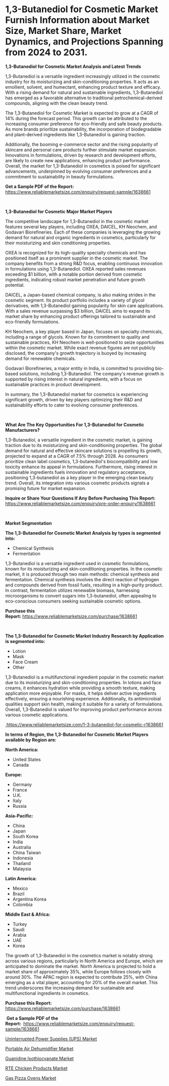 <p><h1>1,3-Butanediol for Cosmetic Market Furnish Information about Market Size, Market Share, Market Dynamics, and Projections Spanning from 2024 to 2031.</h1></p><p><strong>1,3-Butanediol for Cosmetic Market Analysis and Latest Trends</strong></p>
<p><p>1,3-Butanediol is a versatile ingredient increasingly utilized in the cosmetic industry for its moisturizing and skin-conditioning properties. It acts as an emollient, solvent, and humectant, enhancing product texture and efficacy. With a rising demand for natural and sustainable ingredients, 1,3-Butanediol has emerged as a favorable alternative to traditional petrochemical-derived compounds, aligning with the clean beauty trend.</p><p>The 1,3-Butanediol for Cosmetic Market is expected to grow at a CAGR of 14% during the forecast period. This growth can be attributed to the increasing consumer preference for eco-friendly and safe beauty products. As more brands prioritize sustainability, the incorporation of biodegradable and plant-derived ingredients like 1,3-Butanediol is gaining traction.</p><p>Additionally, the booming e-commerce sector and the rising popularity of skincare and personal care products further stimulate market expansion. Innovations in formulations, driven by research and development efforts, are likely to create new applications, enhancing product performance. Overall, the market for 1,3-Butanediol in cosmetics is poised for significant advancements, underpinned by evolving consumer preferences and a commitment to sustainability in beauty formulations.</p></p>
<p><strong>Get a Sample PDF of the Report:&nbsp;</strong> <a href="https://www.reliablemarketsize.com/enquiry/request-sample/1638661">https://www.reliablemarketsize.com/enquiry/request-sample/1638661</a></p>
<p>&nbsp;</p>
<p><strong>1,3-Butanediol for Cosmetic Major Market Players</strong></p>
<p><p>The competitive landscape for 1,3-Butanediol in the cosmetic market features several key players, including OXEA, DAICEL, KH Neochem, and Godavari Biorefineries. Each of these companies is leveraging the growing demand for natural and organic ingredients in cosmetics, particularly for their moisturizing and skin conditioning properties.</p><p>OXEA is recognized for its high-quality specialty chemicals and has positioned itself as a prominent supplier in the cosmetic market. The company benefits from a strong R&D focus, enabling continuous innovation in formulations using 1,3-Butanediol. OXEA reported sales revenues exceeding $1 billion, with a notable portion derived from cosmetic ingredients, indicating robust market penetration and future growth potential.</p><p>DAICEL, a Japan-based chemical company, is also making strides in the cosmetic segment. Its product portfolio includes a variety of glycol derivatives, with 1,3-Butanediol gaining popularity for skin care applications. With a sales revenue surpassing $3 billion, DAICEL aims to expand its market share by enhancing product offerings tailored to sustainable and eco-friendly formulations.</p><p>KH Neochem, a key player based in Japan, focuses on specialty chemicals, including a range of glycols. Known for its commitment to quality and sustainable practices, KH Neochem is well-positioned to seize opportunities within the cosmetic market. While exact revenue figures are not publicly disclosed, the company's growth trajectory is buoyed by increasing demand for renewable chemicals.</p><p>Godavari Biorefineries, a major entity in India, is committed to providing bio-based solutions, including 1,3-Butanediol. The company's revenue growth is supported by rising interest in natural ingredients, with a focus on sustainable practices in product development.</p><p>In summary, the 1,3-Butanediol market for cosmetics is experiencing significant growth, driven by key players optimizing their R&D and sustainability efforts to cater to evolving consumer preferences.</p></p>
<p>&nbsp;</p>
<p><strong>What Are The Key Opportunities For 1,3-Butanediol for Cosmetic Manufacturers?</strong></p>
<p><p>1,3-Butanediol, a versatile ingredient in the cosmetic market, is gaining traction due to its moisturizing and skin-conditioning properties. The global demand for natural and effective skincare solutions is propelling its growth, projected to expand at a CAGR of 7.5% through 2028. As consumers prioritize clean label cosmetics, 1,3-butanediol's biocompatibility and low toxicity enhance its appeal in formulations. Furthermore, rising interest in sustainable ingredients fuels innovation and regulatory acceptance, positioning 1,3-butanediol as a key player in the emerging clean beauty trend. Overall, its integration into various cosmetic products signals a promising future for market expansion.</p></p>
<p><strong>Inquire or Share Your Questions If Any Before Purchasing This Report:</strong> <a href="https://www.reliablemarketsize.com/enquiry/pre-order-enquiry/1638661">https://www.reliablemarketsize.com/enquiry/pre-order-enquiry/1638661</a></p>
<p>&nbsp;</p>
<p><strong>Market Segmentation</strong></p>
<p><strong>The 1,3-Butanediol for Cosmetic Market Analysis by types is segmented into:</strong></p>
<p><ul><li>Chemical Synthesis</li><li>Fermentation</li></ul></p>
<p><p>1,3-Butanediol is a versatile ingredient used in cosmetic formulations, known for its moisturizing and skin-conditioning properties. In the cosmetic market, it is produced through two main methods: chemical synthesis and fermentation. Chemical synthesis involves the direct reaction of hydrogen and compounds derived from fossil fuels, resulting in a high-purity product. In contrast, fermentation utilizes renewable biomass, harnessing microorganisms to convert sugars into 1,3-butanediol, often appealing to eco-conscious consumers seeking sustainable cosmetic options.</p></p>
<p><strong>Purchase this Report:&nbsp;</strong><a href="https://www.reliablemarketsize.com/purchase/1638661">https://www.reliablemarketsize.com/purchase/1638661</a></p>
<p>&nbsp;</p>
<p><strong>The 1,3-Butanediol for Cosmetic Market Industry Research by Application is segmented into:</strong></p>
<p><ul><li>Lotion</li><li>Mask</li><li>Face Cream</li><li>Other</li></ul></p>
<p><p>1,3-Butanediol is a multifunctional ingredient popular in the cosmetic market due to its moisturizing and skin-conditioning properties. In lotions and face creams, it enhances hydration while providing a smooth texture, making application more enjoyable. For masks, it helps deliver active ingredients effectively, ensuring a nourishing experience. Additionally, its antimicrobial qualities support skin health, making it suitable for a variety of formulations. Overall, 1,3-Butanediol is valued for improving product performance across various cosmetic applications.</p></p>
<p><a href="https://www.reliablemarketsize.com/1-3-butanediol-for-cosmetic-r1638661">&nbsp;https://www.reliablemarketsize.com/1-3-butanediol-for-cosmetic-r1638661</a></p>
<p><strong>In terms of Region, the 1,3-Butanediol for Cosmetic Market Players available by Region are:</strong></p>
<p>
    <p> <strong> North America: </strong>
        <ul>
            <li>United States</li>
            <li>Canada</li>
        </ul>
        </p> 
    <p> <strong> Europe: </strong>
        <ul>
            <li>Germany</li>
            <li>France</li>
            <li>U.K.</li>
            <li>Italy</li>
            <li>Russia</li>
        </ul>
        </p> 
    <p> <strong> Asia-Pacific: </strong>
        <ul>
            <li>China</li>
            <li>Japan</li>
            <li>South Korea</li>
            <li>India</li>
            <li>Australia</li>
            <li>China Taiwan</li>
            <li>Indonesia</li>
            <li>Thailand</li>
            <li>Malaysia</li>
        </ul>
        </p> 
    <p> <strong> Latin America: </strong>
        <ul>
            <li>Mexico</li>
            <li>Brazil</li>
            <li>Argentina Korea</li>
            <li>Colombia</li>
        </ul>
        </p> 
    <p> <strong> Middle East & Africa: </strong>
        <ul>
            <li>Turkey</li>
            <li>Saudi</li>
            <li>Arabia</li>
            <li>UAE</li>
            <li>Korea</li>
        </ul>
    </p>
    </p>
<p><p>The growth of 1,3-Butanediol in the cosmetics market is notably strong across various regions, particularly in North America and Europe, which are anticipated to dominate the market. North America is projected to hold a market share of approximately 35%, while Europe follows closely with around 30%. The APAC region is expected to contribute 25%, with China emerging as a vital player, accounting for 20% of the overall market. This trend underscores the increasing demand for sustainable and multifunctional ingredients in cosmetics.</p></p>
<p><strong>Purchase this Report: </strong><a href="https://www.reliablemarketsize.com/purchase/1638661">https://www.reliablemarketsize.com/purchase/1638661</a></p>
<p>&nbsp;<strong>Get a Sample PDF of the Report:&nbsp;&nbsp;</strong><a href="https://www.reliablemarketsize.com/enquiry/request-sample/1638661">https://www.reliablemarketsize.com/enquiry/request-sample/1638661</a></p>
<p><strong></strong></p>
<p><p><a href="https://medium.com/@timmyadtkejs/pioneering-growth-analyzing-global-uninterrupted-power-supplies-ups-market-dynamics-2024-ee259fbcdf80?postPublishedType=repub">Uninterrupted Power Supplies (UPS) Market</a></p><p><a href="https://issuu.com/reportprime-2/docs/portable-air-dehumidifier-market-si_dac2d42379b0e1">Portable Air Dehumidifier Market</a></p><p><a href="https://www.linkedin.com/pulse/evaluating-global-guanidine-isothiocyanate-market-trends-n2nqe?trackingId=0P53hWG0TNemDTjI7wtVoQ%3D%3D">Guanidine Isothiocyanate Market</a></p><p><a href="https://www.linkedin.com/pulse/navigating-global-rte-chicken-products-market-landscape-trends-y7iie?trackingId=WwSKwdTARJiUr28sOcBKoA%3D%3D">RTE Chicken Products Market</a></p><p><a href="https://issuu.com/reportprime-2/docs/gas-pizza-ovens-market-size-2030.pp_07b6c038828fe3">Gas Pizza Ovens Market</a></p></p>